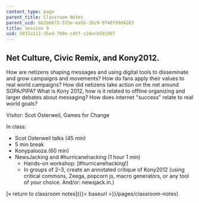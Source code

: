 ```yaml
---
content_type: page
parent_title: Classroom Notes
parent_uid: bb2b6672-555e-ea5b-16c9-9f46f09d4283
title: Session 9
uid: 5015a111-35ed-760e-c45f-c2dacb591907
---
```


Net Culture, Civic Remix, and Kony2012.
---------------------------------------

How are netizens shaping messages and using digital tools to disseminate and grow campaigns and movements? How do fans apply their values to real world campaigns? How did netizens take action on the net around SOPA/PIPA? What is Kony 2012, how is it related to offline organizing and larger debates about messaging? How does internet "success" relate to real world goals?

Visitor: Scot Osterweil, Games for Change

In class:

*   Scot Osterweil talks (45 min)
*   5 min break
*   Konypalooza.(60 min)
*   NewsJacking and #hurricanehacking (1 hour 1 min)
    *   Hands-on workshop: \[#hurricanehacking!\]
    *   In groups of 2–3, create an annotated critique of Kony2012 (using critical commons, Zeega, popcorn js, macro generators, or any tool of your choice. And/or: newsjack.in.)

[« return to classroom notes]({{< baseurl >}}/pages/classroom-notes)